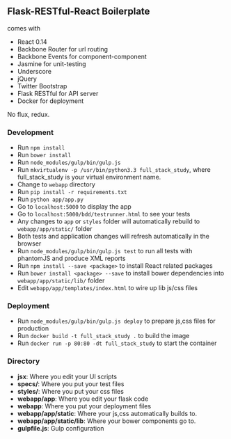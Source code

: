 ## Flask-RESTful-React Boilerplate

comes with
* React 0.14
* Backbone Router for url routing
* Backbone Events for component-component
* Jasmine for unit-testing
* Underscore
* jQuery
* Twitter Bootstrap
* Flask RESTful for API server
* Docker for deployment

No flux, redux.

### Development
* Run `npm install`
* Run `bower install`
* Run `node_modules/gulp/bin/gulp.js`
* Run `mkvirtualenv -p /usr/bin/python3.3 full_stack_study`, where full_stack_study is your virtual environment name.
* Change to `webapp` directory
* Run `pip install -r requirements.txt`
* Run `python app/app.py`
* Go to `localhost:5000` to display the app
* Go to `localhost:5000/bdd/testrunner.html` to see your tests
* Any changes to `app` or `styles` folder will automatically rebuild to `webapp/app/static/` folder
* Both tests and application changes will refresh automatically in the browser
* Run `node_modules/gulp/bin/gulp.js test` to run all tests with phantomJS and produce XML reports
* Run `npm install --save <package>` to install React related packages
* Run `bower install <package> --save` to install bower dependencies into `webapp/app/static/lib/` folder
* Edit `webapp/app/templates/index.html` to wire up lib js/css files

### Deployment
* Run `node_modules/gulp/bin/gulp.js deploy` to prepare js,css files for production
* Run `docker build -t full_stack_study .` to build the image
* Run `docker run -p 80:80 -dt full_stack_study` to start the container

### Directory
* **jsx**: Where you edit your UI scripts
* **specs/**: Where you put your test files
* **styles/**: Where you put your css files
* **webapp/app**: Where you edit your flask code
* **webapp**: Where you put your deployment files
* **webapp/app/static**: Where your js,css automatically builds to.
* **webapp/app/static/lib**: Where your bower components go to.
* **gulpfile.js**: Gulp configuration
